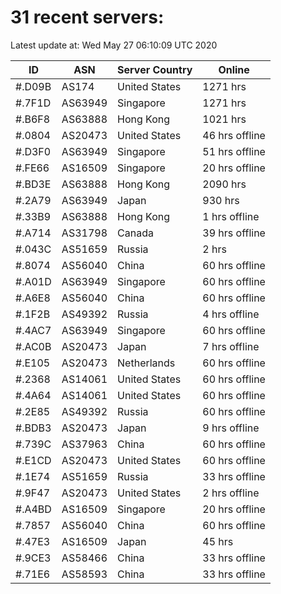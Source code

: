 # 31 recent servers:

Latest update at: Wed May 27 06:10:09 UTC 2020

| ID | ASN | Server Country | Online |
| -- | --- | -------------- | ------ |
| #.D09B | AS174 | United States | 1271 hrs |
| #.7F1D | AS63949 | Singapore | 1271 hrs |
| #.B6F8 | AS63888 | Hong Kong | 1021 hrs |
| #.0804 | AS20473 | United States | 46 hrs offline |
| #.D3F0 | AS63949 | Singapore | 51 hrs offline |
| #.FE66 | AS16509 | Singapore | 20 hrs offline |
| #.BD3E | AS63888 | Hong Kong | 2090 hrs |
| #.2A79 | AS63949 | Japan | 930 hrs |
| #.33B9 | AS63888 | Hong Kong | 1 hrs offline |
| #.A714 | AS31798 | Canada | 39 hrs offline |
| #.043C | AS51659 | Russia | 2 hrs |
| #.8074 | AS56040 | China | 60 hrs offline |
| #.A01D | AS63949 | Singapore | 60 hrs offline |
| #.A6E8 | AS56040 | China | 60 hrs offline |
| #.1F2B | AS49392 | Russia | 4 hrs offline |
| #.4AC7 | AS63949 | Singapore | 60 hrs offline |
| #.AC0B | AS20473 | Japan | 7 hrs offline |
| #.E105 | AS20473 | Netherlands | 60 hrs offline |
| #.2368 | AS14061 | United States | 60 hrs offline |
| #.4A64 | AS14061 | United States | 60 hrs offline |
| #.2E85 | AS49392 | Russia | 60 hrs offline |
| #.BDB3 | AS20473 | Japan | 9 hrs offline |
| #.739C | AS37963 | China | 60 hrs offline |
| #.E1CD | AS20473 | United States | 60 hrs offline |
| #.1E74 | AS51659 | Russia | 33 hrs offline |
| #.9F47 | AS20473 | United States | 2 hrs offline |
| #.A4BD | AS16509 | Singapore | 20 hrs offline |
| #.7857 | AS56040 | China | 60 hrs offline |
| #.47E3 | AS16509 | Japan | 45 hrs |
| #.9CE3 | AS58466 | China | 33 hrs offline |
| #.71E6 | AS58593 | China | 33 hrs offline |

